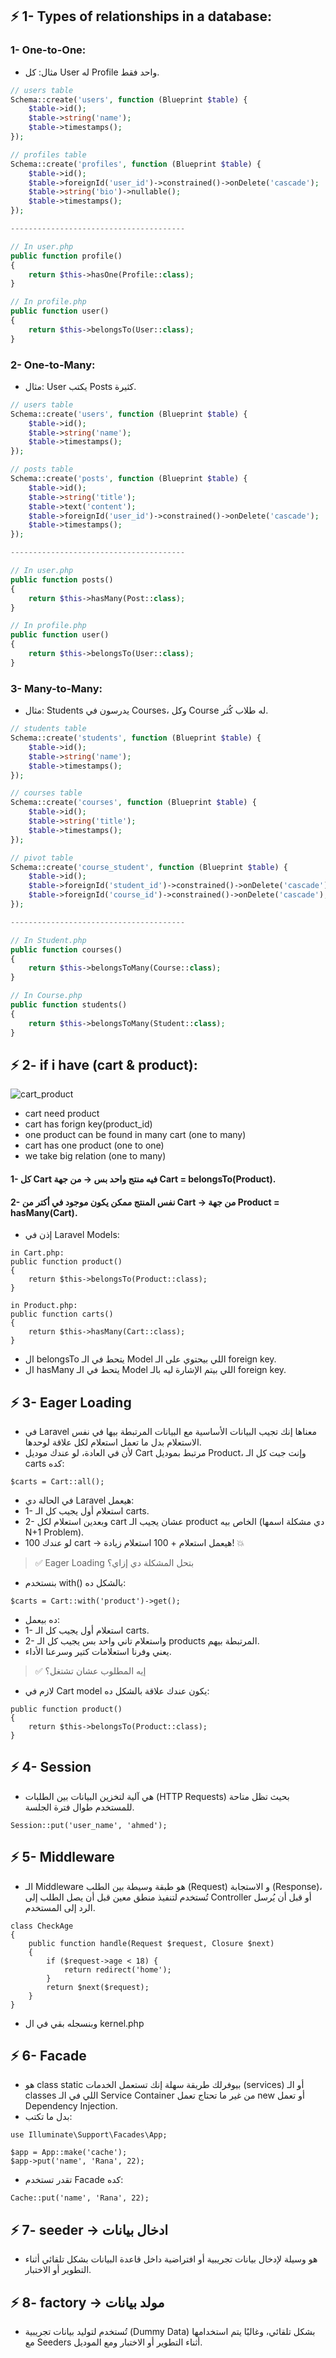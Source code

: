 ## ⚡ 1-  Types of relationships in a database:
### 1- One-to-One:
- مثال: كل User له Profile واحد فقط.
```php
// users table
Schema::create('users', function (Blueprint $table) {
    $table->id();
    $table->string('name');
    $table->timestamps();
});

// profiles table
Schema::create('profiles', function (Blueprint $table) {
    $table->id();
    $table->foreignId('user_id')->constrained()->onDelete('cascade');
    $table->string('bio')->nullable();
    $table->timestamps();
});

---------------------------------------

// In user.php
public function profile()
{
    return $this->hasOne(Profile::class);
}

// In profile.php
public function user()
{
    return $this->belongsTo(User::class);
}

```
### 2- One-to-Many:
- مثال: User يكتب Posts كثيرة.
```php
// users table
Schema::create('users', function (Blueprint $table) {
    $table->id();
    $table->string('name');
    $table->timestamps();
});

// posts table
Schema::create('posts', function (Blueprint $table) {
    $table->id();
    $table->string('title');
    $table->text('content');
    $table->foreignId('user_id')->constrained()->onDelete('cascade');
    $table->timestamps();
});

---------------------------------------

// In user.php
public function posts()
{
    return $this->hasMany(Post::class);
}

// In profile.php
public function user()
{
    return $this->belongsTo(User::class);
}
```
### 3- Many-to-Many:
- مثال: Students يدرسون في Courses، وكل Course له طلاب كُثر.
  
```php
// students table
Schema::create('students', function (Blueprint $table) {
    $table->id();
    $table->string('name');
    $table->timestamps();
});

// courses table
Schema::create('courses', function (Blueprint $table) {
    $table->id();
    $table->string('title');
    $table->timestamps();
});

// pivot table
Schema::create('course_student', function (Blueprint $table) {
    $table->id();
    $table->foreignId('student_id')->constrained()->onDelete('cascade');
    $table->foreignId('course_id')->constrained()->onDelete('cascade');
});

---------------------------------------

// In Student.php
public function courses()
{
    return $this->belongsToMany(Course::class);
}

// In Course.php
public function students()
{
    return $this->belongsToMany(Student::class);
}
```


## ⚡ 2-  if i have (cart & product):

![cart_product](images/cart_product.png)

- cart need product
- cart has forign key(product_id)
- one product can be found in many cart (one to many) 
- cart has one product (one to one)
- we take big relation (one to many)
#### 1- كل Cart فيه منتج واحد بس → من جهة Cart = belongsTo(Product).
#### 2- نفس المنتج ممكن يكون موجود في أكتر من Cart → من جهة Product = hasMany(Cart).

- إذن في Laravel Models:
```
in Cart.php:
public function product()
{
    return $this->belongsTo(Product::class);
}
```
```
in Product.php:
public function carts()
{
    return $this->hasMany(Cart::class);
}
```
- ال belongsTo يتحط في الـ Model اللي بيحتوي على الـ foreign key.
- ال hasMany يتحط في الـ Model اللي بيتم الإشارة ليه بالـ foreign key.

## ⚡ 3-  Eager Loading
- في Laravel معناها إنك تجيب البيانات الأساسية مع البيانات المرتبطة بيها في نفس الاستعلام بدل ما تعمل استعلام لكل علاقة لوحدها.
- لأن في العادة، لو عندك موديل Cart مرتبط بموديل Product، وإنت جبت كل الـ carts كده:
```
$carts = Cart::all();
```
- في الحالة دي Laravel هيعمل:
- 1- استعلام أول يجيب كل الـ carts.
- 2- وبعدين استعلام لكل cart عشان يجيب الـ product الخاص بيه (دي مشكلة اسمها N+1 Problem).
- لو عندك 100 cart → هيعمل استعلام + 100 استعلام زيادة! 💥
> ✅ Eager Loading بتحل المشكلة دي إزاي؟
- بنستخدم with() بالشكل ده:
```
$carts = Cart::with('product')->get();
```
- ده بيعمل:
- 1- استعلام أول يجيب كل الـ carts.
- 2- واستعلام تاني واحد بس يجيب كل الـ products المرتبطة بيهم.
- يعني وفرنا استعلامات كتير وسرعنا الأداء.
> ✅ إيه المطلوب عشان تشتغل؟
- لازم في Cart model يكون عندك علاقة بالشكل ده:
```
public function product()
{
    return $this->belongsTo(Product::class);
}
```
## ⚡ 4-  Session
- هي آلية لتخزين البيانات بين الطلبات (HTTP Requests) بحيث تظل متاحة للمستخدم طوال فترة الجلسة.
```
Session::put('user_name', 'ahmed');
```
## ⚡ 5-  Middleware
- الـ Middleware هو طبقة وسيطة بين الطلب (Request) و الاستجابة (Response)، تُستخدم لتنفيذ منطق معين قبل أن يصل الطلب إلى Controller أو قبل أن يُرسل الرد إلى المستخدم.
```
class CheckAge
{
    public function handle(Request $request, Closure $next)
    {
        if ($request->age < 18) {
            return redirect('home');
        }
        return $next($request);
    }
}
```
- وبنسجله بقي في ال kernel.php
## ⚡ 6- Facade
- هو class static بيوفرلك طريقة سهلة إنك تستعمل الخدمات (services) أو الـ classes اللي في الـ Service Container من غير ما تحتاج تعمل new أو تعمل Dependency Injection.
- بدل ما تكتب:
```
use Illuminate\Support\Facades\App;

$app = App::make('cache');
$app->put('name', 'Rana', 22);
```
- تقدر تستخدم Facade كده:
```
Cache::put('name', 'Rana', 22);
```
## ⚡ 7- seeder -> ادخال بيانات
- هو وسيلة لإدخال بيانات تجريبية أو افتراضية داخل قاعدة البيانات بشكل تلقائي أثناء التطوير أو الاختبار.
## ⚡ 8- factory -> مولد بيانات
- تُستخدم لتوليد بيانات تجريبية (Dummy Data) بشكل تلقائي، وغالبًا يتم استخدامها مع Seeders أثناء التطوير أو الاختبار ومع الموديل.

